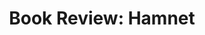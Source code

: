 ---
layout:       post
title:        "Book Review: Hamnet"
url:          "/posts/hamnet.html"
canonical_url: "/posts/hamnet.html"
redirect_to: /posts/hamnet.html
---